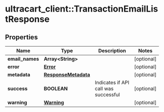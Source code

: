 # ultracart_client::TransactionEmailListResponse

## Properties
Name | Type | Description | Notes
------------ | ------------- | ------------- | -------------
**email_names** | **Array&lt;String&gt;** |  | [optional] 
**error** | [**Error**](Error.md) |  | [optional] 
**metadata** | [**ResponseMetadata**](ResponseMetadata.md) |  | [optional] 
**success** | **BOOLEAN** | Indicates if API call was successful | [optional] 
**warning** | [**Warning**](Warning.md) |  | [optional] 


